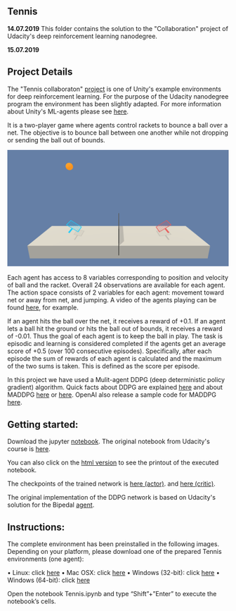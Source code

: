 ## Tennis 

**14.07.2019** This folder contains the solution to the "Collaboration" project of Udacity's deep reinforcement learning nanodegree.

**15.07.2019**

## Project Details ##

The "Tennis collaboraton" [project](https://github.com/Unity-Technologies/ml-agents/blob/master/docs/Learning-Environment-Examples.md#Tennis) 
is one of Unity's example environments for deep reinforcement learning. For the purpose of the Udacity nanodegree program the environment
has been slightly adapted. For more information about Unity's ML-agents please see [here](https://blogs.unity3d.com/2017/09/19/introducing-unity-machine-learning-agents/).

It is a two-player game where agents control rackets to bounce a ball over a net. The objective is 
to bounce ball between one another while not dropping or sending the ball out of bounds.

![](https://github.com/DrSdl/RIL/blob/master/Tennis/tennis.png)

Each agent has access to 8 variables corresponding to position and velocity of ball and the racket. Overall 24 observations are available
for each agent. The action space consists of 2 variables for each agent: movement toward net or away from net, and jumping.
A video of the agents playing can be found [here](https://www.youtube.com/watch?v=tr3Vv3ya0UQ), for example.

If an agent hits the ball over the net, it receives a reward of +0.1. If an agent lets a ball hit the ground or hits the ball
out of bounds, it receives a reward of -0.01. Thus the goal of each agent is to keep the ball in play. The task is
episodic and learning is considered completed if the agents get an average score of +0.5 (over 100 consecutive episodes). Specifically,
after each episode the sum of rewards of each agent is calculated and the maximum of the two sums is taken. This is defined
as the score per episode.

In this project we have used a Mulit-agent DDPG (deep deterministic policy gradient) algorithm. 
Quick facts about DDPG are explained [here](https://spinningup.openai.com/en/latest/algorithms/ddpg.html)
and about MADDPG [here](https://arxiv.org/abs/1706.02275) or [here](https://arxiv.org/abs/1509.02971). OpenAI also release
a sample code for MADDPG [here](https://github.com/openai/maddpg).
 
## Getting started: ##
Download the jupyter [notebook](https://github.com/DrSdl/RIL/blob/master/Tennis/Tennis.ipynb). The original notebook from Udacity's course is [here](https://github.com/udacity/deep-reinforcement-learning/tree/master/p2_continuous-control).

You can also click on the [html version](https://github.com/DrSdl/RIL/blob/master/Tennis/Tennis.html) to see the printout of the executed notebook.

The checkpoints of the trained network is [here (actor)](https://github.com/DrSdl/RIL/blob/master/Tennis/checkpoint_actor1.pth).
and [here (critic)](https://github.com/DrSdl/RIL/blob/master/Tennis/checkpoint_critic1.pth).

The original implementation of the DDPG network is based on Udacity's solution for the Bipedal [agent](https://github.com/udacity/deep-reinforcement-learning/tree/master/ddpg-bipedal).

## Instructions: ##
The complete environment has been preinstalled in the following images. Depending on your platform, please download one of 
the prepared Tennis environments (one agent):

•	Linux: click [here](https://s3-us-west-1.amazonaws.com/udacity-drlnd/P3/Tennis/Tennis_Linux.zip)
•	Mac OSX: click [here](https://s3-us-west-1.amazonaws.com/udacity-drlnd/P3/Tennis/Tennis.app.zip)
•	Windows (32-bit): click [here](https://s3-us-west-1.amazonaws.com/udacity-drlnd/P3/Tennis/Tennis_Windows_x86.zip)
•	Windows (64-bit): click [here](https://s3-us-west-1.amazonaws.com/udacity-drlnd/P3/Tennis/Tennis_Windows_x86_64.zip)
 
Open the notebook Tennis.ipynb and type “Shift”+”Enter” to execute the notebook’s cells. 


